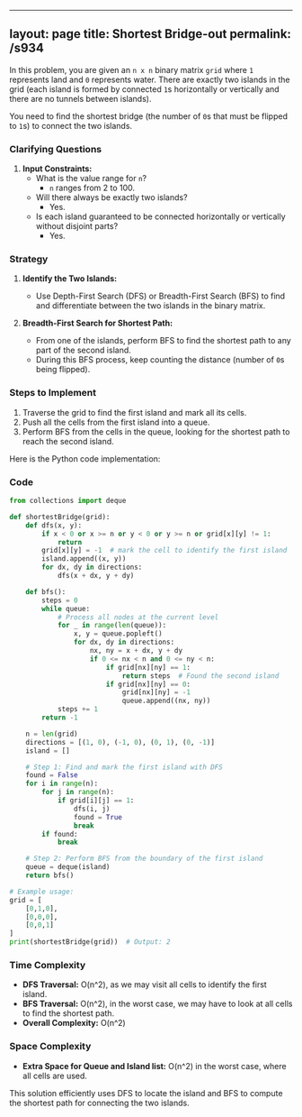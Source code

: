 
---
layout: page
title:  Shortest Bridge-out
permalink: /s934
---
In this problem, you are given an `n x n` binary matrix `grid` where `1` represents land and `0` represents water. There are exactly two islands in the grid (each island is formed by connected `1`s horizontally or vertically and there are no tunnels between islands).

You need to find the shortest bridge (the number of `0`s that must be flipped to `1`s) to connect the two islands.

### Clarifying Questions
1. **Input Constraints:**
    - What is the value range for `n`? 
      - `n` ranges from 2 to 100.
    - Will there always be exactly two islands?
      - Yes.
    - Is each island guaranteed to be connected horizontally or vertically without disjoint parts?
      - Yes.

### Strategy
1. **Identify the Two Islands:**
    - Use Depth-First Search (DFS) or Breadth-First Search (BFS) to find and differentiate between the two islands in the binary matrix.
      
2. **Breadth-First Search for Shortest Path:**
    - From one of the islands, perform BFS to find the shortest path to any part of the second island. 
    - During this BFS process, keep counting the distance (number of `0`s being flipped).

### Steps to Implement
1. Traverse the grid to find the first island and mark all its cells.
2. Push all the cells from the first island into a queue.
3. Perform BFS from the cells in the queue, looking for the shortest path to reach the second island.

Here is the Python code implementation:

### Code
```python
from collections import deque

def shortestBridge(grid):
    def dfs(x, y):
        if x < 0 or x >= n or y < 0 or y >= n or grid[x][y] != 1:
            return
        grid[x][y] = -1  # mark the cell to identify the first island
        island.append((x, y))
        for dx, dy in directions:
            dfs(x + dx, y + dy)

    def bfs():
        steps = 0
        while queue:
            # Process all nodes at the current level
            for _ in range(len(queue)):
                x, y = queue.popleft()
                for dx, dy in directions:
                    nx, ny = x + dx, y + dy
                    if 0 <= nx < n and 0 <= ny < n:
                        if grid[nx][ny] == 1:
                            return steps  # Found the second island
                        if grid[nx][ny] == 0:
                            grid[nx][ny] = -1
                            queue.append((nx, ny))
            steps += 1
        return -1

    n = len(grid)
    directions = [(1, 0), (-1, 0), (0, 1), (0, -1)]
    island = []

    # Step 1: Find and mark the first island with DFS
    found = False
    for i in range(n):
        for j in range(n):
            if grid[i][j] == 1:
                dfs(i, j)
                found = True
                break
        if found:
            break

    # Step 2: Perform BFS from the boundary of the first island
    queue = deque(island)
    return bfs()

# Example usage:
grid = [
    [0,1,0],
    [0,0,0],
    [0,0,1]
]
print(shortestBridge(grid))  # Output: 2
```

### Time Complexity
- **DFS Traversal:** O(n^2), as we may visit all cells to identify the first island.
- **BFS Traversal:** O(n^2), in the worst case, we may have to look at all cells to find the shortest path.
- **Overall Complexity:** O(n^2)

### Space Complexity
- **Extra Space for Queue and Island list:** O(n^2) in the worst case, where all cells are used.
  
This solution efficiently uses DFS to locate the island and BFS to compute the shortest path for connecting the two islands.